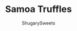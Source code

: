 ---
layout: ../../layouts/MarkdownPostLayout.astro
title: Samoa Truffles
author: ShugarySweets
pubDate: 2019-01-15
description: "If you love Caramel deLites or Samoa Girl Scout Cookies, then these easy Samoa Truffles are going to drive your taste buds crazy! Chewy delicious candy made from scratch, no girl scout cookies needed."
image_url: https://www.shugarysweets.com/wp-content/uploads/2016/01/samoa-truffles-1.jpg
tags: ["Candy","American"]
calories: 51
protein: 0
carbohydrates: 6
fats: 3
fiber: 1
ingredients: ["7 ounce sweetened, shredded coconut","1 can dulce de leche (14 ounce)","1 can sweetened condensed milk (14 ounce)","1 box (11 ounce) Nilla Wafer cookies, crushed (about 2 cups crushed)","16 ounce Ghirardelli dark chocolate wafers"]
serves: 72
time: "1 hour 30 minutes"
prepTime: "5 minutes"
instructions: ["On a large baking sheet, spread coconut into a single layer. Bake in a 350 degree oven for 10-15 minutes, until lightly browned. Be sure to turn and flip the coconut every 5 minutes. Remove from oven.","In a bowl, combine coconut, dulce de leche, sweetened condensed milk and cookie crumbs. Stir until well combined.","Line a baking sheet with parchment paper. Scoop one tablespoon of mixture (I use this scoop) onto the parchment paper. Repeat until all mixture is used. Place baking sheet in freezer and freeze for about 30 minutes.","Melt chocolate wafers according to package directions (about 1 1/2 minutes in microwave, stirring every 30 seconds). Dip bottom of each truffle in melted chocolate and return to parchment paper.","Once all truffles are dipped, put the remaining chocolate into a small ziploc bag. Snip off the corner and drizzle over truffles. Store in refrigerator (or freezer) in airtight container."]
nutrition: ["51 calories","6 grams carbohydrates","1 milligrams cholesterol","3 grams fat","1 grams fiber","0 grams protein","2 grams saturated fat","13 milligrams sodium","5 grams sugar","0 grams trans fat","1 grams unsaturated fat"]
---